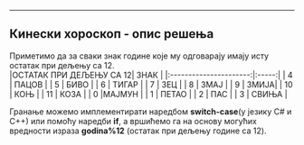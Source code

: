 ﻿---
Кинески хороскоп - опис решења
---
Приметимо да за сваки знак године које му одговарају имају исту остатак при дељењу са 12.  
|ОСТАТАК ПРИ ДЕЉЕЊУ СА 12| ЗНАК  |
|:----------------------:|:-----:|
|            4           | ПАЦОВ |
|            5           |  БИВО |
|            6           | ТИГАР |
|            7           |   ЗЕЦ |
|            8           |  ЗМАЈ |
|            9           |  ЗМИЈА|
|            10          |  КОЊ  |
|            11          |  КОЗА |
|            0           |МАЈМУН |
|            1           | ПЕТАО |
|            2           | ПАС   |
|            3           | СВИЊА |

Гранање можемо имплементирати наредбом **switch-case**(у језику C# и C++) или помоћу наредби **if**, а вршићемо га на основу могућих вредности израза **godina%12** (остатак при дељењу године са 12).


